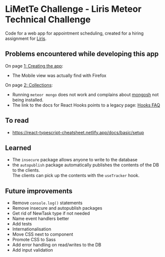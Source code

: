 # LiMetTe Challenge - Liris Meteor Technical Challenge

Code for a web app for appointment scheduling, created for a hiring assignment for [Liris](https://liris.ch/).

## Problems encountered while developing this app

On page [1: Creating the app](https://react-tutorial.meteor.com/simple-todos/01-creating-app):

- The Mobile view was actually find with Firefox

On page [2: Collections](https://react-tutorial.meteor.com/simple-todos/02-collections):

- Running `meteor mongo` does not work and complains about [mongosh](https://www.mongodb.com/docs/mongodb-shell/)
  not being installed.
- The link to the docs for React Hooks points to a legacy page: [Hooks FAQ](https://legacy.reactjs.org/docs/hooks-faq.html)

## To read

- https://react-typescript-cheatsheet.netlify.app/docs/basic/setup

## Learned

- The `insecure` package allows anyone to write to the database
- the `autopublish` package automatically publishes the contents of the DB to the clients.  
  The clients can pick up the contents with the `useTracker` hook.

## Future improvements

- Remove `console.log()` statements
- Remove insecure and autopublish packages
- Get rid of NewTask type if not needed
- Name event handlers better
- Add tests
- Internationalisation
- Move CSS next to component
- Promote CSS to Sass
- Add error handling on read/writes to the DB
- Add input validation
